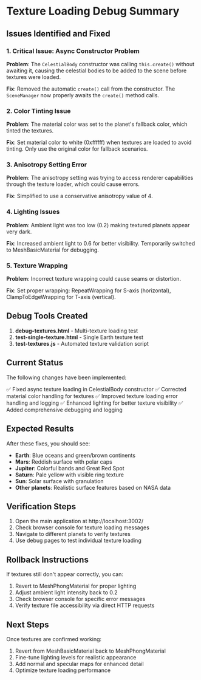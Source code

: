 # Texture Loading Debug Summary

## Issues Identified and Fixed

### 1. **Critical Issue: Async Constructor Problem**
**Problem**: The `CelestialBody` constructor was calling `this.create()` without awaiting it, causing the celestial bodies to be added to the scene before textures were loaded.

**Fix**: Removed the automatic `create()` call from the constructor. The `SceneManager` now properly awaits the `create()` method calls.

### 2. **Color Tinting Issue**
**Problem**: The material color was set to the planet's fallback color, which tinted the textures.

**Fix**: Set material color to white (0xffffff) when textures are loaded to avoid tinting. Only use the original color for fallback scenarios.

### 3. **Anisotropy Setting Error**
**Problem**: The anisotropy setting was trying to access renderer capabilities through the texture loader, which could cause errors.

**Fix**: Simplified to use a conservative anisotropy value of 4.

### 4. **Lighting Issues**
**Problem**: Ambient light was too low (0.2) making textured planets appear very dark.

**Fix**: Increased ambient light to 0.6 for better visibility. Temporarily switched to MeshBasicMaterial for debugging.

### 5. **Texture Wrapping**
**Problem**: Incorrect texture wrapping could cause seams or distortion.

**Fix**: Set proper wrapping: RepeatWrapping for S-axis (horizontal), ClampToEdgeWrapping for T-axis (vertical).

## Debug Tools Created

1. **debug-textures.html** - Multi-texture loading test
2. **test-single-texture.html** - Single Earth texture test
3. **test-textures.js** - Automated texture validation script

## Current Status

The following changes have been implemented:

✅ Fixed async texture loading in CelestialBody constructor
✅ Corrected material color handling for textures
✅ Improved texture loading error handling and logging
✅ Enhanced lighting for better texture visibility
✅ Added comprehensive debugging and logging

## Expected Results

After these fixes, you should see:

- **Earth**: Blue oceans and green/brown continents
- **Mars**: Reddish surface with polar caps
- **Jupiter**: Colorful bands and Great Red Spot
- **Saturn**: Pale yellow with visible ring texture
- **Sun**: Solar surface with granulation
- **Other planets**: Realistic surface features based on NASA data

## Verification Steps

1. Open the main application at http://localhost:3002/
2. Check browser console for texture loading messages
3. Navigate to different planets to verify textures
4. Use debug pages to test individual texture loading

## Rollback Instructions

If textures still don't appear correctly, you can:

1. Revert to MeshPhongMaterial for proper lighting
2. Adjust ambient light intensity back to 0.2
3. Check browser console for specific error messages
4. Verify texture file accessibility via direct HTTP requests

## Next Steps

Once textures are confirmed working:

1. Revert from MeshBasicMaterial back to MeshPhongMaterial
2. Fine-tune lighting levels for realistic appearance
3. Add normal and specular maps for enhanced detail
4. Optimize texture loading performance
